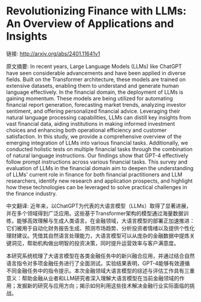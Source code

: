 # Revolutionizing Finance with LLMs: An Overview of Applications and Insights

链接: http://arxiv.org/abs/2401.11641v1

原文摘要:
In recent years, Large Language Models (LLMs) like ChatGPT have seen
considerable advancements and have been applied in diverse fields. Built on the
Transformer architecture, these models are trained on extensive datasets,
enabling them to understand and generate human language effectively. In the
financial domain, the deployment of LLMs is gaining momentum. These models are
being utilized for automating financial report generation, forecasting market
trends, analyzing investor sentiment, and offering personalized financial
advice. Leveraging their natural language processing capabilities, LLMs can
distill key insights from vast financial data, aiding institutions in making
informed investment choices and enhancing both operational efficiency and
customer satisfaction. In this study, we provide a comprehensive overview of
the emerging integration of LLMs into various financial tasks. Additionally, we
conducted holistic tests on multiple financial tasks through the combination of
natural language instructions. Our findings show that GPT-4 effectively follow
prompt instructions across various financial tasks. This survey and evaluation
of LLMs in the financial domain aim to deepen the understanding of LLMs'
current role in finance for both financial practitioners and LLM researchers,
identify new research and application prospects, and highlight how these
technologies can be leveraged to solve practical challenges in the finance
industry.

中文翻译:
近年来，以ChatGPT为代表的大语言模型（LLMs）取得了显著进展，并在多个领域得到广泛应用。这些基于Transformer架构的模型通过海量数据训练，能够高效理解与生成人类语言。在金融领域，大语言模型的部署正加速推进：它们被用于自动化财务报告生成、预测市场趋势、分析投资者情绪以及提供个性化理财建议。凭借其自然语言处理能力，大语言模型可以从庞杂的金融数据中提炼关键洞见，帮助机构做出明智的投资决策，同时提升运营效率与客户满意度。

本研究系统梳理了大语言模型在各类金融任务中的新兴融合应用，并通过结合自然语言指令对多项金融任务进行了全面测试。实验结果表明，GPT-4能够有效遵循不同金融任务中的指令提示。本次金融领域大语言模型的综述与评估工作具有三重意义：帮助金融从业者和LLM研究者深入理解大语言模型在当前金融领域的作用；发掘新的研究与应用方向；揭示如何利用这些技术解决金融行业实际面临的挑战。
